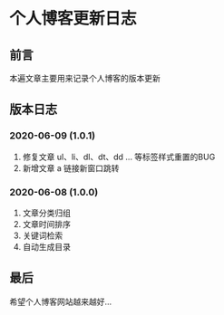 
# 个人博客更新日志


## 前言

本遍文章主要用来记录个人博客的版本更新


## 版本日志

### 2020-06-09 (1.0.1)

1. 修复文章 ul、li、dl、dt、dd ... 等标签样式重置的BUG
2. 新增文章 a 链接新窗口跳转

### 2020-06-08 (1.0.0)

1. 文章分类归组
2. 文章时间排序
3. 关键词检索
4. 自动生成目录


## 最后

希望个人博客网站越来越好...
